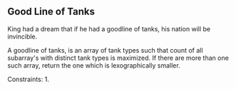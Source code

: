 ## Good Line of Tanks

King had a dream that if he had a goodline of tanks, his nation will be invincible.

A goodline of tanks, is an array of tank types such that count of all subarray's with distinct tank types is maximized. If there are more than one such array, return the one which is lexographically smaller.

Constraints:
1. 